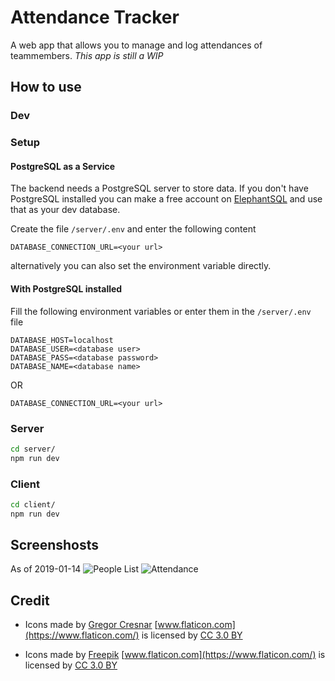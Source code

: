 # Attendance Tracker

A web app that allows you to manage and log attendances of teammembers.
_This app is still a WIP_

## How to use

### Dev

### Setup

#### PostgreSQL as a Service

The backend needs a PostgreSQL server to store data. If you don't have PostgreSQL installed you can
make a free account on [ElephantSQL](https://www.elephantsql.com/) and use that as your dev database.

Create the file `/server/.env` and enter the following content

```env
DATABASE_CONNECTION_URL=<your url>
```

alternatively you can also set the environment variable directly.

#### With PostgreSQL installed

Fill the following environment variables or enter them in the `/server/.env` file

```env
DATABASE_HOST=localhost
DATABASE_USER=<database user>
DATABASE_PASS=<database password>
DATABASE_NAME=<database name>
```

OR

```env
DATABASE_CONNECTION_URL=<your url>
```

### Server

```sh
cd server/
npm run dev
```

### Client

```sh
cd client/
npm run dev
```

## Screenshosts

As of 2019-01-14
![People List](https://i.imgur.com/CMQPV8v.png)
![Attendance](https://i.imgur.com/VJepLv3.png)

## Credit

- Icons made by [Gregor Cresnar](https://www.flaticon.com/authors/gregor-cresnar) [www.flaticon.com](https://www.flaticon.com/) is licensed by [CC 3.0 BY](http://creativecommons.org/licenses/by/3.0/)

- Icons made by [Freepik](https://www.freepik.com/) [www.flaticon.com](https://www.flaticon.com/) is licensed by [CC 3.0 BY](http://creativecommons.org/licenses/by/3.0/)
